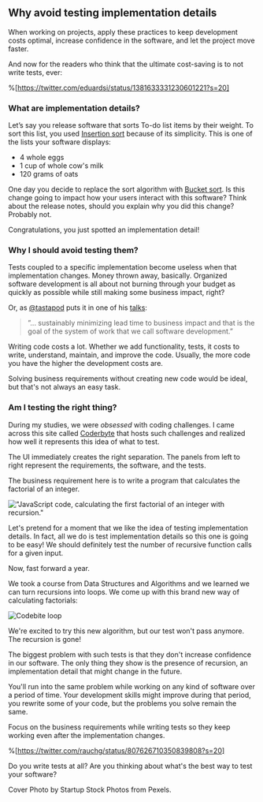 ## Why avoid testing implementation details

When working on projects, apply these practices to keep development costs optimal, increase confidence in the software, and let the project move faster.

And now for the readers who think that the ultimate cost-saving is to not write tests, ever:

%[https://twitter.com/eduardsi/status/1381633331230601221?s=20]

### What are implementation details?

Let’s say you release software that sorts To-do list items by their weight.
To sort this list, you used [Insertion sort](https://en.wikipedia.org/wiki/Insertion_sort) because of its simplicity.
This is one of the lists your software displays:

- 4 whole eggs
- 1 cup of whole cow's milk
- 120 grams of oats

One day you decide to replace the sort algorithm with [Bucket sort](https://en.wikipedia.org/wiki/Bucket_sort).
Is this change going to impact how your users interact with this software? Think about the release notes, should you explain why you did this change? Probably not.

Congratulations, you just spotted an implementation detail!

### Why I should avoid testing them?

Tests coupled to a specific implementation become useless when that implementation changes. Money thrown away, basically. Organized software development is all about not burning through your budget as quickly as possible while still making some business impact, right?

Or, as [@tastapod](https://twitter.com/tastapod) puts it in one of his [talks](https://www.youtube.com/watch?v=4Y0tOi7QWqM):

> ”... sustainably minimizing lead time to business impact and that is the goal of the system of work that we call software development.”

Writing code costs a lot. Whether we add functionality, tests, it costs to write, understand, maintain, and improve the code.
Usually, the more code you have the higher the development costs are.

Solving business requirements without creating new code would be ideal, but that's not always an easy task.

### Am I testing the right thing?

During my studies, we were *obsessed* with coding challenges. I came across this site called [Coderbyte](https://coderbyte.com/) that hosts such challenges and realized how well it represents this idea of what to test.

The UI immediately creates the right separation. The panels from left to right represent the requirements, the software, and the tests.

The business requirement here is to write a program that calculates the factorial of an integer.


!["JavaScript code, calculating the first factorial of an integer with recursion."](https://cdn.hashnode.com/res/hashnode/image/upload/v1624542400984/cCeAlmK78.jpeg)

Let's pretend for a moment that we like the idea of testing implementation details. In fact, all we do is test implementation details so this one is going to be easy! We should definitely test the number of recursive function calls for a given input.

Now, fast forward a year.

We took a course from Data Structures and Algorithms and we learned we can turn recursions into loops.
We come up with this brand new way of calculating factorials:

![Codebite loop](https://cdn.hashnode.com/res/hashnode/image/upload/v1624542464396/chT4xwXwZ.jpeg)

We're excited to try this new algorithm, but our test won't pass anymore. The recursion is gone!

The biggest problem with such tests is that they don't increase confidence in our software. The only thing they show is the presence of recursion, an implementation detail that might change in the future.

You'll run into the same problem while working on any kind of software over a period of time. Your development skills might improve during that period, you rewrite some of your code, but the problems you solve remain the same.

Focus on the business requirements while writing tests so they keep working even after the implementation changes.

%[https://twitter.com/rauchg/status/807626710350839808?s=20]

Do you write tests at all? Are you thinking about what's the best way to test your software?

Cover Photo by Startup Stock Photos from Pexels.